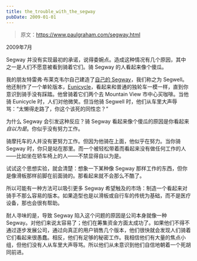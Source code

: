 ```yaml
---
title: the_trouble_with_the_segway
pubDate: 2009-01-01
---
```


> 原文：https://www.paulgraham.com/segway.html 

            
2009年7月

Segway 并没有实现最初的承诺，说得委婉点。造成这种情况有几个原因，其中之一是人们不愿意被看到骑着它们。骑 Segway 的人看起来像个傻瓜。

我的朋友特雷弗·布莱克韦尔自己建造了[自己的 Segway](http://tlb.org/#scooter)，我们称之为 Segwell。他还制作了一个单轮版本，[Eunicycle](http://tlb.org/#eunicycle)，看起来和普通的独轮车一模一样，直到你意识到骑手没有踩踏。他曾骑着它们两个去 Mountain View 市中心买咖啡。当他骑 Eunicycle 时，人们对他微笑。但当他骑 Segwell 时，他们从车里大声辱骂：“太懒得走路了，你这个该死的同性恋？”

为什么 Segway 会引发这种反应？骑 Segway 看起来像个傻瓜的原因是你看起来 _自以为是_。你似乎没有努力工作。

骑摩托车的人并没有更努力工作。但因为他骑在上面，他似乎在努力。当你骑 Segway 时，你只是站在那里。而一个被轻松带着而看起来没有做任何工作的人——比如坐在轿车椅上的人——不禁显得自以为是。

试试这个思想实验，就会清楚：想象一下某种像 Segway 那样工作的东西，但你是像滑板那样前脚在前面骑的。那看起来就不会那么不酷了。

所以可能有一种方法可以吸引更多 Segway 希望触及的市场：制造一个看起来对骑手不那么容易的版本。如果造型也是以滑板或自行车的传统为基础，而不是医疗设备，那也会很有帮助。

耐人寻味的是，导致 Segway 陷入这个问题的原因是公司本身就像一种 Segway。对他们来说太容易了；他们在筹集资金方面太成功了。如果他们不得不通过逐步发展公司，通过向真正的用户销售几个版本，他们很快就会发现人们骑着它们看起来很愚蠢。相反，他们有足够的秘密工作。我相信他们有大量的焦点小组，但他们没有人从车里大声辱骂。所以他们从未意识到他们自信地朝着一个死胡同前进。
